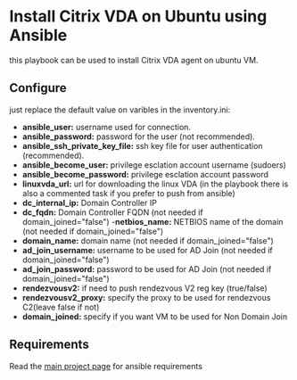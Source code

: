 # Install Citrix VDA on Ubuntu using Ansible
this playbook can be used to install Citrix VDA agent on ubuntu VM.


## Configure
just replace the default value on varibles in the inventory.ini:
- **ansible_user:** username used for connection.
- **ansible_password:** password for the user (not recommended).
- **ansible_ssh_private_key_file:** ssh key file for user authentication (recommended).
- **ansible_become_user:** privilege esclation account username (sudoers)
- **ansible_become_password:** privilege esclation account password 
- **linuxvda_url:** url for downloading the linux VDA (in the playbook there is also a commented task if you prefer to push from ansible)
- **dc_internal_ip:** Domain Controller IP
- **dc_fqdn:** Domain Controller FQDN (not needed if domain_joined="false")
-**netbios_name:** NETBIOS name of the domain (not needed if domain_joined="false")
- **domain_name:** domain name (not needed if domain_joined="false")
- **ad_join_username:** username to be used for AD Join (not needed if domain_joined="false")
- **ad_join_password:** password to be used for AD Join (not needed if domain_joined="false")
- **rendezvousv2:** if need to push rendezvous V2 reg key (true/false)
- **rendezvousv2_proxy:** specify the proxy to be used for rendezvous C2(leave false if not)
- **domain_joined:** specify if you want VM to be used for Non Domain Join

## Requirements
Read the [main project page](https://github.com/andreaz86/Ansible-CitrixVDA/) for ansible requirements